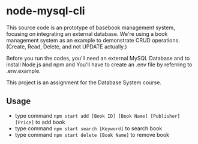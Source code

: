 # node-mysql-cli

This source code is an prototype of basebook management system, focusing on integrating an external database. We're using a book management system as an example to demonstrate CRUD operations. (Create, Read, Delete, and not UPDATE actually.)

Before you run the codes, you'll need an external MySQL Database and to install Node.js and npm and You'll have to create an .env file by referring to .env.example.

This project is an assignment for the Database System course.

## Usage

-   type command `npm start add [Book ID] [Book Name] [Publisher] [Price]` to add book
-   type command `npm start search [Keyword]` to search book
-   type command `npm start delete [Book Name]` to remove book
